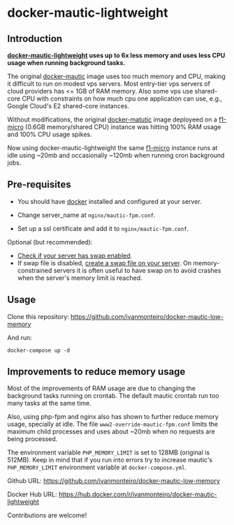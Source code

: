 # docker-mautic-lightweight


## Introduction

**[docker-mautic-lightweight](https://hub.docker.com/r/ivanmonteiro/docker-mautic-lightweight) uses up to 6x less memory and uses less CPU usage when running background tasks.**

The original [docker-mautic](https://github.com/mautic/docker-mautic) image uses too much memory and CPU, making it difficult to run on modest vps servers. Most entry-tier vps servers of cloud providers has <= 1GB of RAM memory. Also some vps use shared-core CPU with constraints on how much cpu one application can use, e.g., Google Cloud's E2 shared-core instances.

Without modifications, the original [docker-matutic](https://github.com/mautic/docker-mautic) image deployeed on a [f1-micro](https://cloud.google.com/compute/docs/machine-types) (0.6GB memory/shared CPU) instance was hitting 100% RAM usage and 100% CPU usage spikes.

Now using docker-mautic-lightweight the same [f1-micro](https://cloud.google.com/compute/docs/machine-types) instance runs at idle using ~20mb and occasionally ~120mb when running cron background jobs.

## Pre-requisites

- You should have [docker](https://docs.docker.com/get-docker/) installed and configured at your server.

- Change server_name at `nginx/mautic-fpm.conf`.

- Set up a ssl certificate and add it to `nginx/mautic-fpm.conf`.

Optional (but recommended): 
- [Check if your server has swap enabled](https://superuser.com/questions/706748/how-to-check-the-swap-is-on-or-off). 
- If swap file is disabled, [create a swap file on your server](https://linuxize.com/post/create-a-linux-swap-file/). On memory-constrained servers it is often useful to have swap on to avoid crashes when the server's memory limit is reached.

## Usage

Clone this repository: https://github.com/ivanmonteiro/docker-mautic-low-memory

And run:
```
docker-compose up -d
```

## Improvements to reduce memory usage

Most of the improvements of RAM usage are due to changing the background tasks running on crontab. The default mautic crontab run too many tasks at the same time.

Also, using php-fpm and nginx also has shown to further reduce memory usage, specially at idle. The file `www2-override-mautic-fpm.conf` limits the maximum child processes and uses about ~20mb when no requests are being processed.

The environment variable `PHP_MEMORY_LIMIT` is set to 128MB (original is 512MB). Keep in mind that if you run into errors try to increase mautic's `PHP_MEMORY_LIMIT` environment variable at `docker-compose.yml`.

Github URL: https://github.com/ivanmonteiro/docker-mautic-low-memory

Docker Hub URL: https://hub.docker.com/r/ivanmonteiro/docker-mautic-lightweight

Contributions are welcome!
